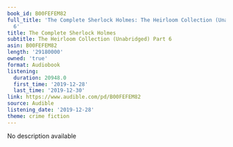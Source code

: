 ```yaml
---
book_id: B00FEFEM82
full_title: 'The Complete Sherlock Holmes: The Heirloom Collection (Unabridged) Part
  6'
title: The Complete Sherlock Holmes
subtitle: The Heirloom Collection (Unabridged) Part 6
asin: B00FEFEM82
length: '29180000'
owned: 'true'
format: Audiobook
listening:
  duration: 20948.0
  first_time: '2019-12-28'
  last_time: '2019-12-30'
link: https://www.audible.com/pd/B00FEFEM82
source: Audible
listening_date: '2019-12-28'
theme: crime fiction
---
```

No description available

























